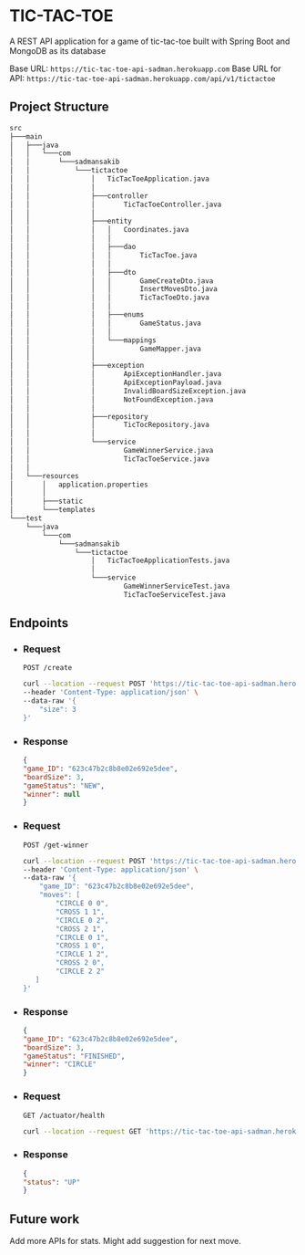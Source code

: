 # TIC-TAC-TOE

A REST API application for a game of tic-tac-toe built with Spring Boot and MongoDB as its database

Base URL: `https://tic-tac-toe-api-sadman.herokuapp.com`
Base URL for API: `https://tic-tac-toe-api-sadman.herokuapp.com/api/v1/tictactoe`

## Project Structure

```bash
src
├───main
│   ├───java
│   │   └───com
│   │       └───sadmansakib
│   │           └───tictactoe
│   │               │   TicTacToeApplication.java
│   │               │
│   │               ├───controller
│   │               │       TicTacToeController.java
│   │               │
│   │               ├───entity
│   │               │   │   Coordinates.java
│   │               │   │
│   │               │   ├───dao
│   │               │   │       TicTacToe.java
│   │               │   │
│   │               │   ├───dto
│   │               │   │       GameCreateDto.java
│   │               │   │       InsertMovesDto.java
│   │               │   │       TicTacToeDto.java
│   │               │   │
│   │               │   ├───enums
│   │               │   │       GameStatus.java
│   │               │   │
│   │               │   └───mappings
│   │               │           GameMapper.java
│   │               │
│   │               ├───exception
│   │               │       ApiExceptionHandler.java
│   │               │       ApiExceptionPayload.java
│   │               │       InvalidBoardSizeException.java
│   │               │       NotFoundException.java
│   │               │
│   │               ├───repository
│   │               │       TicTocRepository.java
│   │               │
│   │               └───service
│   │                       GameWinnerService.java
│   │                       TicTacToeService.java
│   │
│   └───resources
│       │   application.properties
│       │
│       ├───static
│       └───templates
└───test
    └───java
        └───com
            └───sadmansakib
                └───tictactoe
                    │   TicTacToeApplicationTests.java
                    │
                    └───service
                            GameWinnerServiceTest.java
                            TicTacToeServiceTest.java
```

## Endpoints

- ### Request
    `POST /create`
    ```bash
    curl --location --request POST 'https://tic-tac-toe-api-sadman.herokuapp.com/api/v1/tictactoe/create' \
    --header 'Content-Type: application/json' \
    --data-raw '{
        "size": 3
    }'
    ```
  
- ### Response
    ```json 
  {
    "game_ID": "623c47b2c8b8e02e692e5dee",
    "boardSize": 3,
    "gameStatus": "NEW",
    "winner": null
  }
  ```

- ### Request
  `POST /get-winner`
    ```bash
    curl --location --request POST 'https://tic-tac-toe-api-sadman.herokuapp.com/api/v1/tictactoe/get-winner' \
    --header 'Content-Type: application/json' \
    --data-raw '{
        "game_ID": "623c47b2c8b8e02e692e5dee",
        "moves": [
            "CIRCLE 0 0",
            "CROSS 1 1",
            "CIRCLE 0 2",
            "CROSS 2 1",
            "CIRCLE 0 1",
            "CROSS 1 0",
            "CIRCLE 1 2",
            "CROSS 2 0",
            "CIRCLE 2 2"
       ]
    }'
    ```

- ### Response
    ```json 
  {
    "game_ID": "623c47b2c8b8e02e692e5dee",
    "boardSize": 3,
    "gameStatus": "FINISHED",
    "winner": "CIRCLE"
  }
  ```

- ### Request
  `GET /actuator/health`
    ```bash
    curl --location --request GET 'https://tic-tac-toe-api-sadman.herokuapp.com/actuator/health'
    ```

- ### Response
    ```json 
  {
    "status": "UP"
  }
  ```

## Future work

Add more APIs for stats. Might add suggestion for next move.
